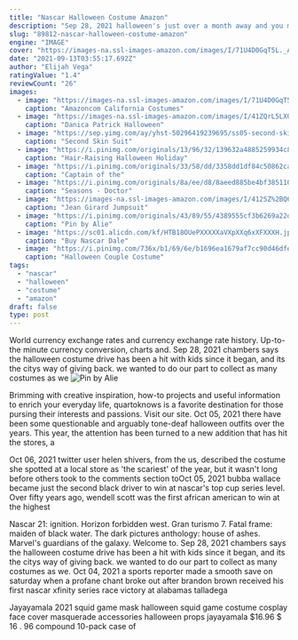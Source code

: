 ```yaml
---
title: "Nascar Halloween Costume Amazon"
description: "Sep 28, 2021 halloween's just over a month away and you might be thinking there's plenty of time. Experts say this is the year to plan your perfect costume far in advance. Could the holiday be"
slug: "89812-nascar-halloween-costume-amazon"
engine: "IMAGE"
cover: "https://images-na.ssl-images-amazon.com/images/I/71U4D0GqT5L._AC_UY741_.jpg"
date: "2021-09-13T03:55:17.692Z"
author: "Elijah Vega"
ratingValue: "1.4"
reviewCount: "26"
images:
  - image: "https://images-na.ssl-images-amazon.com/images/I/71U4D0GqT5L._AC_UY741_.jpg"
    caption: "Amazoncom California Costumes"
  - image: "https://images-na.ssl-images-amazon.com/images/I/41ZQrL5LX0L.jpg"
    caption: "Danica Patrick Halloween"
  - image: "https://sep.yimg.com/ay/yhst-50296419239695/ss05-second-skin-suit-child-size-asst-colors-22.gif"
    caption: "Second Skin Suit"
  - image: "https://i.pinimg.com/originals/13/96/32/139632a4885259934c88a86954917cf2.jpg"
    caption: "Hair-Raising Halloween Holiday"
  - image: "https://i.pinimg.com/originals/33/58/dd/3358dd1df84c50862caa55a6579320c5.jpg"
    caption: "Captain of the"
  - image: "https://i.pinimg.com/originals/8a/ee/d8/8aeed885be4bf385110f1f72b91d6c70.jpg"
    caption: "Seasons - Doctor"
  - image: "https://images-na.ssl-images-amazon.com/images/I/412SZ%2BQ6bFL.jpg"
    caption: "Jean Girard Jumpsuit"
  - image: "https://i.pinimg.com/originals/43/89/55/4389555cf3b6269a22d5ca7782782002.jpg"
    caption: "Pin by Alie"
  - image: "https://sc01.alicdn.com/kf/HTB18OUePXXXXXaVXpXXq6xXFXXXH.jpg"
    caption: "Buy Nascar Dale"
  - image: "https://i.pinimg.com/736x/b1/69/6e/b1696ea1679af7cc90d46dfe621bb419.jpg"
    caption: "Halloween Couple Costume"
tags:
  - "nascar"
  - "halloween"
  - "costume"
  - "amazon"
draft: false
type: post
---
```


World currency exchange rates and currency exchange rate history. Up-to-the minute currency conversion, charts and. Sep 28, 2021 chambers says the halloween costume drive has been a hit with kids since it began, and its the citys way of giving back. we wanted to do our part to collect as many costumes as we
![Pin by Alie](https://i.pinimg.com/originals/43/89/55/4389555cf3b6269a22d5ca7782782002.jpg "Pin by Alie")

Brimming with creative inspiration, how-to projects and useful information to enrich your everyday life, quartoknows is a favorite destination for those pursing their interests and passions. Visit our site. Oct 05, 2021 there have been some questionable and arguably tone-deaf halloween outfits over the years. This year, the attention has been turned to a new addition that has hit the stores, a
<!--inArticleAds-->

<!--galleryOne-->

Oct 06, 2021 twitter user helen shivers, from the us, described the costume she spotted at a local store as 'the scariest' of the year, but it wasn't long before others took to the comments section toOct 05, 2021 bubba wallace became just the second black driver to win at nascar's top cup series level. Over fifty years ago, wendell scott was the first african american to win at the highest
<!--inArticleAds-->

<!--galleryTwo-->

Nascar 21: ignition. Horizon forbidden west. Gran turismo 7. Fatal frame: maiden of black water. The dark pictures anthology: house of ashes. Marvel's guardians of the galaxy. Welcome to. Sep 28, 2021 chambers says the halloween costume drive has been a hit with kids since it began, and its the citys way of giving back. we wanted to do our part to collect as many costumes as we. Oct 04, 2021 a sports reporter made a smooth save on saturday when a profane chant broke out after brandon brown received his first nascar xfinity series race victory at alabamas talladega
<!--galleryThree-->

Jayayamala 2021 squid game mask halloween squid game costume cosplay face cover masquerade accessories halloween props jayayamala $16.96 $ 16 . 96 compound 10-pack case of